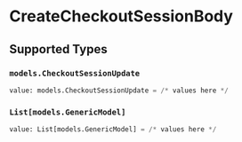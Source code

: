 # CreateCheckoutSessionBody


## Supported Types

### `models.CheckoutSessionUpdate`

```python
value: models.CheckoutSessionUpdate = /* values here */
```

### `List[models.GenericModel]`

```python
value: List[models.GenericModel] = /* values here */
```

